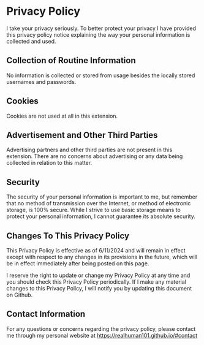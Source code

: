 # Privacy Policy

I take your privacy seriously. To better protect your privacy I have provided this privacy policy notice explaining the way your personal information is collected and used.

## Collection of Routine Information

No information is collected or stored from usage besides the locally stored usernames and passwords. 

## Cookies

Cookies are not used at all in this extension.

## Advertisement and Other Third Parties

Advertising partners and other third parties are not present in this extension. There are no concerns about advertising or any data being collected in relation to this matter.

## Security

The security of your personal information is important to me, but remember that no method of transmission over the Internet, or method of electronic storage, is 100% secure. While I strive to use basic storage means to protect your personal information, I cannot guarantee its absolute security.

## Changes To This Privacy Policy

This Privacy Policy is effective as of 6/11/2024 and will remain in effect except with respect to any changes in its provisions in the future, which will be in effect immediately after being posted on this page.

I reserve the right to update or change my Privacy Policy at any time and you should check this Privacy Policy periodically. If I make any material changes to this Privacy Policy, I will notify you by updating this document on Github.

## Contact Information

For any questions or concerns regarding the privacy policy, please contact me through my personal website at https://realhuman101.github.io/#contact
